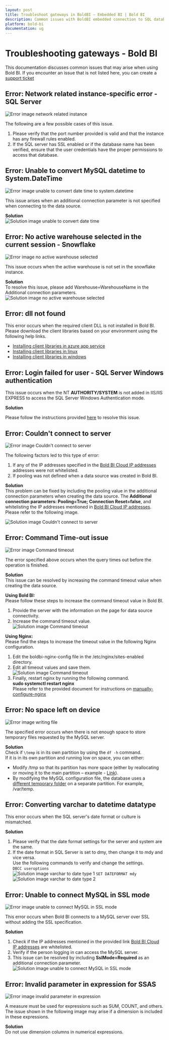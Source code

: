```yaml
---
layout: post
title: Troubleshoot gateways in BoldBI – Embedded BI | Bold BI
description: Common issues with BoldBI embedded connection to SQL databases and failures with query processes require troubleshooting.
platform: bold-bi
documentation: ug
---
```


# Troubleshooting gateways - Bold BI
This documentation discusses common issues that may arise when using Bold BI. If you encounter an issue that is not listed here, you can create a [support ticket](https://support.boldbi.com/)

## Error: Network related instance-specific error - SQL Server

![Error image network related instance](/static/assets/faq/images/error-network-related-instance.png)

The following are a few possible cases of this issue.<br/>

1. Please verify that the port number provided is valid and that the instance has any firewall rules enabled.
2. If the SQL server has SSL enabled or if the database name has been verified, ensure that the user credentials have the proper permissions to access that database.

## Error: Unable to convert MySQL datetime to System.DateTime
![Error image unable to convert date time to system.datetime](/static/assets/faq/images/error-unable-to-convert-date-time.png)

This issue arises when an additional connection parameter is not specified when connecting to the data source.

**Solution**<br>
![Solution image unable to convert date time](/static/assets/faq/images/solution-unable-to-convert-date-time.png)

## Error: No active warehouse selected in the current session - Snowflake
![Error image no active warehouse selected](/static/assets/faq/images/error-no-active-warehouse.png)

This issue occurs when the active warehouse is not set in the snowflake instance.

**Solution**<br>
To resolve this issue, please add Warehouse=WarehouseName in the Additional connection parameters.<br/>
![Solution image no active warehouse selected](/static/assets/faq/images/solution-no-active-warehouse.png)

## Error: dll not found

This error occurs when the required client DLL is not installed in Bold BI. Please download the client libraries based on your environment using the following help links.

* [Installing client libraries in azure app service](/deploying-bold-bi/deploying-in-azure-app-service/install-client-libraries/)
* [Installing client libraries in linux](/deploying-bold-bi/deploying-in-linux/install-optional-libraries/v4.1-or-older/)
* [Installing client libraries in windows](/deploying-bold-bi/deploying-in-windows/installation-and-deployment/#client-libraries)

## Error: Login failed for user - SQL Server Windows authentication

This issue occurs when the NT **AUTHORITY/SYSTEM** is not added in IIS/IIS EXPRESS to access the SQL Server Windows Authentication mode.

**Solution**<br>

Please follow the instructions provided [here](/faq/how-to-resolve-login-failed-for-user-in-windows-authentication-mode/) to resolve this issue.

## Error: Couldn't connect to server

![Error image Couldn't connect to server](/static/assets/faq/images/error-couldnot-connect-to-server.png)

The following factors led to this type of error:<br/>
1. If any of the IP addresses specified in the [Bold BI Cloud IP addresses](/working-with-data-sources/white-list-ip-address-bold-bi-cloud/) addresses were not whitelisted.
2. If pooling was not defined when a data source was created in Bold BI.

**Solution**<br>
This problem can be fixed by including the pooling value in the additional connection parameters when creating the data source. The **Additional connection parameters: Pooling=True; Connection Reset=false**, and whitelisting the IP addresses mentioned in [Bold BI Cloud IP addresses](/working-with-data-sources/white-list-ip-address-bold-bi-cloud/). <br>Please refer to the following image.</br>

![Solution image Couldn't connect to server](/static/assets/faq/images/solution-couldnot-connect-to-server.png)

## Error: Command Time-out issue

![Error image Command timeout](/static/assets/faq/images/error-command-time-out.png)

The error specified above occurs when the query times out before the operation is finished.

**Solution**<br/>
This issue can be resolved by increasing the command timeout value when creating the data source.<br/>

**Using Bold BI:**<br/>
Please follow these steps to increase the command timeout value in Bold BI.

1. Provide the server with the information on the page for data source connectivity.
2. Increase the command timeout value.
    ![Solution image Command timeout](/static/assets/faq/images/solution-command-time-out1.png)

**Using Nginx:**<br/>
Please find the steps to increase the timeout value in the following Nginx configuration.

1. Edit the boldbi-nginx-config file in the /etc/nginx/sites-enabled directory.<br/>
2. Edit all timeout values and save them.
![Solution image Command timeout](/static/assets/faq/images/solution-command-time-out2.png)
3. Finally, restart nginx by running the following command.<br/>
**sudo systemctl restart nginx**<br/>
Please refer to the provided document for instructions on [manually-configure-nginx](/deploying-bold-bi/deploying-in-linux/installation-and-deployment/bold-bi-on-ubuntu/#manually-configure-nginx)

## Error: No space left on device

![Error image writing file](/static/assets/faq/images/error-writing-file.png)

The specified error occurs when there is not enough space to store temporary files requested by the MySQL server.

**Solution**<br/>
Check if `\temp` is in its own partition by using the `df -h` command.<br/>
If it is in its own partition and running low on space, you can either:
* Modify /tmp so that its partition has more space (either by reallocating or moving it to the main partition – example - [Link](https://ubuntuforums.org/showthread.php?t=1431169&s=8e9bae44a660c5098788d309c6f417bd&p=8976725#post8976725)).
* By modifying the MySQL configuration file, the database uses a [different temporary folder](https://dev.mysql.com/doc/refman/8.0/en/temporary-files.html) on a separate partition. For example, /var/temp.

## Error: Converting varchar to datetime datatype

This error occurs when the SQL server's date format or culture is mismatched.<br/>

**Solution**<br/>
1. Please verify that the date format settings for the server and system are the same.<br/>
2. If the date format in SQL Server is set to dmy, then change it to mdy and vice versa.<br/>
Use the following commands to verify and change the settings.<br/>
`DBCC useroptions`<br/>
![Solution image varchar to date type 1](/static/assets/faq/images/solution-varchar-to-date1.png)
`SET DATEFORMAT mdy`<br/>
![Solution image varchar to date type 2](/static/assets/faq/images/solution-varchar-to-date2.png)

## Error: Unable to connect MySQL in SSL mode
![Error image unable to connect MySQL in SSL mode](/static/assets/faq/images/error-mysql-ssl.png)

This error occurs when Bold BI connects to a MySQL server over SSL without adding the SSL specification.<br/>

**Solution**<br/>
1. Check if the IP addresses mentioned in the provided link [Bold BI Cloud IP addresses](/working-with-data-sources/white-list-ip-address-bold-bi-cloud/) are whitelisted.
2. Verify if the person logging in can access the MySQL server.
3. This issue can be resolved by including **SslMode=Required** as an additional connection parameter.
![Solution image unable to connect MySQL in SSL mode](/static/assets/faq/images/solution-mysql-ssl.png)

## Error: Invalid parameter in expression for SSAS

![Error image invalid parameter in expression](/static/assets/faq/images/error-invalid-parameter-in-expression.png)

A measure must be used for expressions such as SUM, COUNT, and others. The issue shown in the following image may arise if a dimension is included in these expressions.

**Solution**<br/>
Do not use dimension columns in numerical expressions.